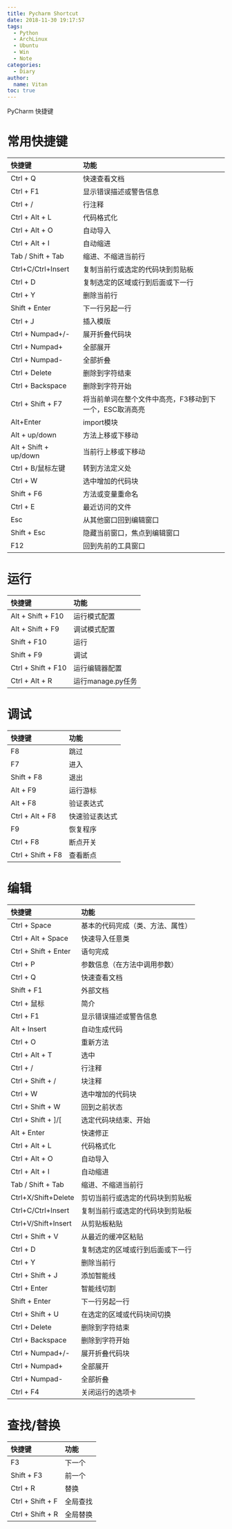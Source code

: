 ```yaml
---
title: Pycharm Shortcut
date: 2018-11-30 19:17:57
tags:
  - Python
  - ArchLinux
  - Ubuntu
  - Win
  - Note
categories:
  - Diary
author:
  name: Vitan
toc: true
---
```

PyCharm 快捷键
<!--more-->
# 常用快捷键
| 快捷键	| 功能 |
|:---|:---|
|Ctrl + Q	|快速查看文档|
|Ctrl + F1	|显示错误描述或警告信息|
|Ctrl + /	|行注释|
|Ctrl + Alt + L	|代码格式化|
|Ctrl + Alt + O|	自动导入|
|Ctrl + Alt + I|	自动缩进|
|Tab / Shift + Tab	|缩进、不缩进当前行|
|Ctrl+C/Ctrl+Insert	|复制当前行或选定的代码块到剪贴板|
|Ctrl + D	|复制选定的区域或行到后面或下一行|
|Ctrl + Y	|删除当前行|
|Shift + Enter	|下一行另起一行|
|Ctrl +Ｊ	|插入模版|
|Ctrl + Numpad+/-	|展开折叠代码块|
|Ctrl + Numpad+	|全部展开|
|Ctrl + Numpad-	|全部折叠|
|Ctrl + Delete|	删除到字符结束|
|Ctrl + Backspace	|删除到字符开始|
|Ctrl + Shift + F7	|将当前单词在整个文件中高亮，F3移动到下一个，ESC取消高亮|
|Alt+Enter|import模块|
|Alt + up/down	|方法上移或下移动|
|Alt + Shift + up/down	|当前行上移或下移动|
|Ctrl + B/鼠标左键	|转到方法定义处|
|Ctrl + W	|选中增加的代码块|
|Shift + F6	|方法或变量重命名|
|Ctrl + E	|最近访问的文件
|Esc	|从其他窗口回到编辑窗口|
|Shift + Esc	|隐藏当前窗口，焦点到编辑窗口|
|F12	|回到先前的工具窗口|

# 运行
| 快捷键	| 功能 |
|:---|:---|
|Alt + Shift + F10	|运行模式配置|
|Alt + Shift + F9|	调试模式配置|
|Shift + F10	|运行|
|Shift + F9	|调试|
|Ctrl + Shift + F10|	运行编辑器配置|
|Ctrl + Alt + R	|运行manage.py任务

# 调试
| 快捷键	| 功能 |
|:---|:---|
|F8	|跳过|
|F7	|进入|
|Shift + F8|	退出|
|Alt + F9|	运行游标|
|Alt + F8|	验证表达式|
|Ctrl + Alt + F8|	快速验证表达式|
|F9|	恢复程序|
|Ctrl + F8|	断点开关|
|Ctrl + Shift + F8|	查看断点|

# 编辑
| 快捷键	| 功能 |
|:---|:---|
|Ctrl + Space	|基本的代码完成（类、方法、属性）|
|Ctrl + Alt + Space	|快速导入任意类|
|Ctrl + Shift + Enter	|语句完成|
|Ctrl + P	|参数信息（在方法中调用参数）|
|Ctrl + Q	|快速查看文档|
|Shift + F1	|外部文档|
|Ctrl + 鼠标	|简介|
|Ctrl + F1	|显示错误描述或警告信息|
|Alt + Insert	|自动生成代码|
|Ctrl + O	|重新方法|
|Ctrl + Alt + T	|选中|
|Ctrl + /	|行注释|
|Ctrl + Shift + /	|块注释|
|Ctrl + W	|选中增加的代码块||
|Ctrl + Shift + W	|回到之前状态|
|Ctrl + Shift + ]/[	|选定代码块结束、开始|
|Alt + Enter	|快速修正|
|Ctrl + Alt + L	|代码格式化|
|Ctrl + Alt + O	|自动导入|
|Ctrl + Alt + I	|自动缩进|
|Tab / Shift + Tab	|缩进、不缩进当前行|
|Ctrl+X/Shift+Delete |剪切当前行或选定的代码块到剪贴板|
|Ctrl+C/Ctrl+Insert	|复制当前行或选定的代码块到剪贴板|
|Ctrl+V/Shift+Insert|	从剪贴板粘贴|
|Ctrl + Shift + V	|从最近的缓冲区粘贴|
|Ctrl + D	|复制选定的区域或行到后面或下一行|
|Ctrl + Y	|删除当前行|
|Ctrl + Shift + J	|添加智能线|
|Ctrl + Enter	|智能线切割|
|Shift + Enter	|下一行另起一行|
|Ctrl + Shift + U	|在选定的区域或代码块间切换|
|Ctrl + Delete	|删除到字符结束|
|Ctrl + Backspace|	删除到字符开始|
|Ctrl + Numpad+/-|	展开折叠代码块|
|Ctrl + Numpad+	|全部展开|
|Ctrl + Numpad-|	全部折叠|
|Ctrl + F4	|关闭运行的选项卡|

# 查找/替换
|快捷键	| 功能 |
|:---|:---|
|F3 |	下一个 |
|Shift + F3 |	前一个 |
|Ctrl + R	 |替换 |
|Ctrl + Shift + F |	全局查找 |
|Ctrl + Shift + R	 |全局替换 |
